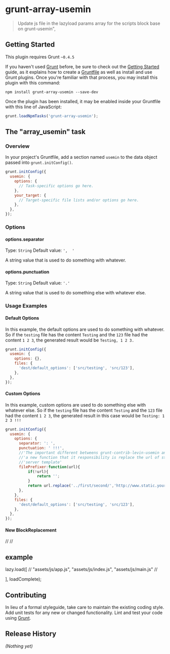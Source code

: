 # grunt-array-usemin

>Update js file in the  lazyload params array for the scripts block  base on grunt-usemin",

## Getting Started
This plugin requires Grunt `~0.4.5`

If you haven't used [Grunt](http://gruntjs.com/) before, be sure to check out the [Getting Started](http://gruntjs.com/getting-started) guide, as it explains how to create a [Gruntfile](http://gruntjs.com/sample-gruntfile) as well as install and use Grunt plugins. Once you're familiar with that process, you may install this plugin with this command:

```shell
npm install grunt-array-usemin --save-dev
```

Once the plugin has been installed, it may be enabled inside your Gruntfile with this line of JavaScript:

```js
grunt.loadNpmTasks('grunt-array-usemin');
```

## The "array_usemin" task

### Overview
In your project's Gruntfile, add a section named `usemin` to the data object passed into `grunt.initConfig()`.

```js
grunt.initConfig({
  usemin: {
    options: {
      // Task-specific options go here.
    },
    your_target: {
      // Target-specific file lists and/or options go here.
    },
  },
});
```

### Options

#### options.separator
Type: `String`
Default value: `',  '`

A string value that is used to do something with whatever.

#### options.punctuation
Type: `String`
Default value: `'.'`

A string value that is used to do something else with whatever else.

### Usage Examples

#### Default Options
In this example, the default options are used to do something with whatever. So if the `testing` file has the content `Testing` and the `123` file had the content `1 2 3`, the generated result would be `Testing, 1 2 3.`

```js
grunt.initConfig({
  usemin: {
    options: {},
    files: {
      'dest/default_options': ['src/testing', 'src/123'],
    },
  },
});
```

#### Custom Options
In this example, custom options are used to do something else with whatever else. So if the `testing` file has the content `Testing` and the `123` file had the content `1 2 3`, the generated result in this case would be `Testing: 1 2 3 !!!`

```js
grunt.initConfig({
  usemin: {
    options: {
      separator: ': ',
      punctuation: ' !!!',
      //'The important different betweens grunt-contrib-levin-usemin and grunt-usemin,it was added'
      //'a new function that it responsibility is replace the url of static file pre-fixer in'
      //'server template'
      filePrefixer:function(url){
          if(!url){
              return '';
          }
          return url.replace('../first/second/','http://www.static.yourdomain.com/');
      },
    },
    files: {
      'dest/default_options': ['src/testing', 'src/123'],
    },
  },
});
```

#### New BlockReplacement
//<!-- build:js_inline components.js -->
//<!-- endbuild -->
## example
lazy.load([
    //<!-- build:js_inline assets/js/main.js -->
    "assets/js/app.js",
    "assets/js/index.js",
    "assets/js/main.js"
    //<!-- endbuild -->
        
], loadComplete);

## Contributing
In lieu of a formal styleguide, take care to maintain the existing coding style. Add unit tests for any new or changed functionality. Lint and test your code using [Grunt](http://gruntjs.com/).

## Release History
_(Nothing yet)_
